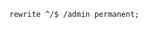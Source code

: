 <!-- FOR REVERSE PROXY CONFIG ADD TO ADVANCED CONFIGURATION: -->

        rewrite ^/$ /admin permanent;